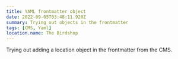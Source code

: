 ```yaml
---
title: YAML frontmatter object
date: 2022-09-05T03:48:11.920Z
summary: Trying out objects in the frontmatter
tags: [CMS, Yaml]
location.name: The Birdshop
---
```



Trying out adding a location object in the frontmatter from the CMS.